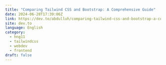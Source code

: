 ```yaml
---
title: "Comparing Tailwind CSS and Bootstrap: A Comprehensive Guide"
date: 2024-06-28T17:39:06Z
link: https://dev.to/abdulluh/comparing-tailwind-css-and-bootstrap-a-comprehensive-guide-11cj?utm_medium=RSS&utm_source=news.12bit.vn
site: dev.to
language: English
category:
  - hng11
  - tailwindcss
  - webdev
  - frontend
draft: false
---
```

